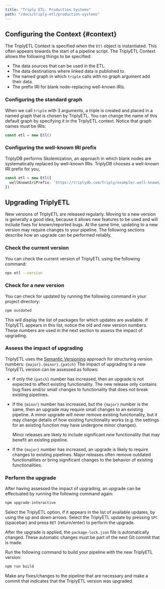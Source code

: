 ```yaml
---
title: "Triply ETL: Production Systems"
path: "/docs/triply-etl/production-systems"
---
```


## Configuring the Context {#context}

The TriplyETL Context is specified when the `Etl` object is instantiated.  This often appears towards the start of a pipeline script.  The TriplyETL Context allows the following things to be specified:

- The data sources that can be used in the ETL.
- The data destinations where linked data is published to.
- The named graph in which `triple` calls with no graph argument add their data.
- The prefix IRI for blank node-replacing well-known IRIs.


### Configuring the standard graph

When we call `triple` with 3 arguments, a triple is created and placed in a named graph that is chosen by TriplyETL.  You can change the name of this default graph by specifying it in the TriplyETL context.  Notice that graph names must be IRIs:

```ts
const etl = new Etl()
```

### Configuring the well-known IRI prefix

TriplyDB performs Skolemization, an approach in which blank nodes are systematically replaced by well-known IRIs.  TriplyDB chooses a well-known IRI prefix for you,

```ts
const etl = new Etl({
  wellKnownIriPrefix: 'https://triplydb.com/Triply/example/.well-known/genid/',
})
```

## Upgrading TriplyETL

New versions of TriplyETL are released regularly.  Moving to a new version is generally a good idea, because it allows new features to be used and will include fixes for known/reported bugs.  At the same time, updating to a new version may require changes to your pipeline.  The following sections describe how an upgrade can be performed reliably.

### Check the current version

You can check the current version of TriplyETL using the following command:

```sh
npx etl --version
```

### Check for a new version

You can check for updated by running the following command in your project directory:

```sh
npm outdated
```

This will display the list of packages for which updates are available.  If TriplyETL appears in this list, notice the old and new version numbers.  These numbers are used in the next section to assess the impact of upgrading.

### Assess the impact of upgrading

TriplyETL uses the [Semantic Versioning](https://semver.org) approach for structuring version numbers: `{major}.{minor}.{patch}`  The impact of upgrading to a new TriplyETL version can be assessed as follows:

  - If only the `{patch}` number has increased, then an upgrade is not expected to affect existing functionality.  The new release only contains bug fixes and/or small changes to functionality that does not break existing pipelines.

  - If the `{minor}` number has increased, but the `{major}` number is the same, then an upgrade may require small changes to an existing pipeline.  A minor upgrade will never remove existing functionality, but it may change details of how existing functionality works (e.g. the settings for an existing function may have undergone minor changes).

    Minor releases are likely to include significant *new* functionality that may benefit an existing pipeline.

  - If the `{major}` number has increased, an upgrade is likely to require changes to existing pipelines.  Major releases often remove outdated functionalities or bring significant changes to the behavior of existing functionalities.


### Perform the upgrade

After having assessed the impact of upgrading, an upgrade can be effectuated by running the following command again:

```sh
npm upgrade-interactive
```

Select the TriplyETL option, if it appears in the list of available updates, by using the up and down arrows.  Select the TriplyETL update by pressing `SPC` (spacebar) and press `RET` (return/enter) to perform the upgrade.

After the upgrade is applied, the `package-lock.json` file is automatically changed.  These automatic changes must be part of the next Git commit that is made.

Run the following command to build your pipeline with the new TriplyETL version:

```sh
npm run build
```

Make any fixes/changes to the pipeline that are necessary and make a commit that indicates that the TriplyETL version was upgraded.

